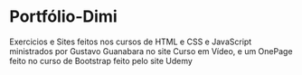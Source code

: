 # Portfólio-Dimi
 Exercicios e Sites feitos nos cursos de HTML e CSS e JavaScript ministrados por Gustavo Guanabara no site Curso em Vídeo, e um OnePage feito no curso de Bootstrap feito pelo site Udemy
